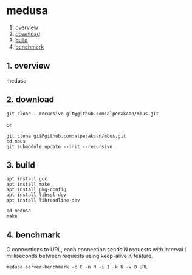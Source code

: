 # medusa #

1. <a href="#1-overview">overview</a>
2. <a href="#2-download">download</a>
3. <a href="#3-build">build</a>
3. <a href="#4-benchmark">benchmark</a>

## 1. overview ##

medusa

## 2. download ##

    git clone --recursive git@github.com:alperakcan/mbus.git

or

    git clone git@github.com:alperakcan/mbus.git
    cd mbus
    git submodule update --init --recursive

## 3. build ##

    apt install gcc
    apt install make
    apt install pkg-config
    apt install libssl-dev
    apt install libreadline-dev

    cd medusa
    make

## 4. benchmark

C connections to URL, each connection sends N requests with interval I
milliseconds between requests using keep-alive K feature.

    medusa-server-benchmark -c C -n N -i I -k K -v 0 URL
